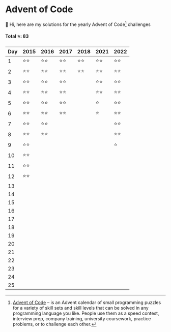 # Advent of Code
👋 Hi, here are my solutions for the yearly Advent of Code[^aoc] challenges

#### Total ⭐️: 83

| Day | 2015 | 2016 | 2017 | 2018 | 2021 | 2022 |
| ---| ---| ---| ---| ---| ---| --- |
| 1 | ⭐️⭐️ | ⭐️⭐️ | ⭐️⭐️ | ⭐️⭐️ | ⭐️⭐️ | ⭐️⭐️ |
| 2 | ⭐️⭐️ | ⭐️⭐️ | ⭐️⭐️ | ⭐️⭐️ | ⭐️⭐️ | ⭐️⭐️ |
| 3 | ⭐️⭐️ | ⭐️⭐️ | ⭐️⭐️ |  | ⭐️⭐️ | ⭐️⭐️ |
| 4 | ⭐️⭐️ | ⭐️⭐️ | ⭐️⭐️ |  | ⭐️⭐️ | ⭐️⭐️ |
| 5 | ⭐️⭐️ | ⭐️⭐️ | ⭐️⭐️ |  | ⭐️ | ⭐️⭐️ |
| 6 | ⭐️⭐️ | ⭐️⭐️ | ⭐️⭐️ |  | ⭐️ | ⭐️⭐️ |
| 7 | ⭐️⭐️ | ⭐️⭐️ |  |  |  | ⭐️⭐️ |
| 8 | ⭐️⭐️ | ⭐️⭐️ |  |  |  | ⭐️⭐️ |
| 9 | ⭐️⭐️ |  |  |  |  | ⭐️ |
| 10 | ⭐️⭐️ |  |  |  |  |  |
| 11 | ⭐️⭐️ |  |  |  |  |  |
| 12 | ⭐️⭐️ |  |  |  |  |  |
| 13 |  |  |  |  |  |  |
| 14 |  |  |  |  |  |  |
| 15 |  |  |  |  |  |  |
| 16 |  |  |  |  |  |  |
| 17 |  |  |  |  |  |  |
| 18 |  |  |  |  |  |  |
| 19 |  |  |  |  |  |  |
| 20 |  |  |  |  |  |  |
| 21 |  |  |  |  |  |  |
| 22 |  |  |  |  |  |  |
| 23 |  |  |  |  |  |  |
| 24 |  |  |  |  |  |  |
| 25 |  |  |  |  |  |  |

[^aoc]: [Advent of Code][aoc] – is an Advent calendar of small programming puzzles for a variety of skill sets and skill levels that can be solved in any programming language you like. People use them as a speed contest, interview prep, company training, university coursework, practice problems, or to challenge each other.

[aoc]: https://adventofcode.com

